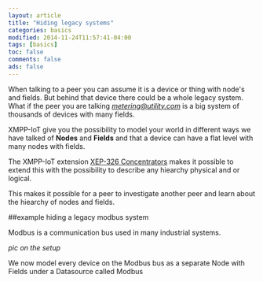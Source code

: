 ```yaml
---
layout: article
title: "Hiding legacy systems"
categories: basics
modified: 2014-11-24T11:57:41-04:00
tags: [basics]
toc: false
comments: false
ads: false
---
```


When talking to a peer you can assume it is a device or thing with node's and fields. But behind that device there could be a whole legacy system. What if the peer you are talking *metering@utility.com* is a big system of thousands of devices with many fields.

XMPP-IoT give you the possibility to model your world in different ways we have talked of **Nodes** and **Fields** and that a device can have a flat level with many nodes with fields.

The XMPP-IoT extension [XEP-326 Concentrators](http://xmpp.org/extensions/xep-0326.html) makes it possible to extend this with the possibility to describe any hiearchy physical and or logical.

This makes it possible for a peer to investigate another peer and learn about the hiearchy of nodes and fields.

##example hiding a legacy modbus system

Modbus is a communication bus used in many industrial systems.



*pic on the setup*


We now model every device on the Modbus bus as a separate Node with Fields under a Datasource called Modbus

